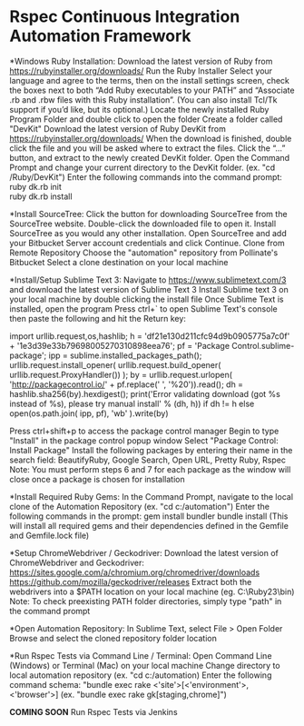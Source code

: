 # Rspec Continuous Integration Automation Framework

*Windows Ruby Installation:
 Download the latest version of Ruby from https://rubyinstaller.org/downloads/
 Run the Ruby Installer
Select your language and agree to the terms, then on the install settings screen, check the boxes next to both “Add Ruby executables to your PATH” and “Associate .rb and .rbw files with this Ruby installation”. (You can also install Tcl/Tk support if you’d like, but its optional.)
Locate the newly installed Ruby Program Folder and double click to open the folder
Create a folder called "DevKit"
Download the latest version of Ruby DevKit from https://rubyinstaller.org/downloads/
When the download is finished, double click the file and you will be asked where to extract the files. Click the “…” button, and extract to the newly created DevKit folder.
Open the Command Prompt and change your current directory to the DevKit folder. (ex. "cd /Ruby/DevKit")
Enter the following commands into the command prompt: 
ruby dk.rb init     
ruby dk.rb install

*Install SourceTree:
Click the button for downloading SourceTree from the SourceTree website.
Double-click the downloaded file to open it.
Install SourceTree as you would any other installation.
Open SourceTree and add your Bitbucket Server account credentials and click Continue.
Clone from Remote Repository
Choose the "automation" repository from Pollinate's Bitbucket
Select a clone destination on your local machine

*Install/Setup Sublime Text 3:
Navigate to https://www.sublimetext.com/3 and download the latest version of Sublime Text 3
Install Sublime text 3 on your local machine by double clicking the install file
Once Sublime Text is installed, open the program
Press ctrl+` to open Sublime Text's console then paste the following and hit the Return key: 

import urllib.request,os,hashlib; h = 'df21e130d211cfc94d9b0905775a7c0f' + '1e3d39e33b79698005270310898eea76'; pf = 'Package Control.sublime-package'; ipp = sublime.installed_packages_path(); urllib.request.install_opener( urllib.request.build_opener( urllib.request.ProxyHandler()) ); by = urllib.request.urlopen( 'http://packagecontrol.io/' + pf.replace(' ', '%20')).read(); dh = hashlib.sha256(by).hexdigest(); print('Error validating download (got %s instead of %s), please try manual install' % (dh, h)) if dh != h else open(os.path.join( ipp, pf), 'wb' ).write(by)

Press ctrl+shift+p to access the package control manager
Begin to type "Install" in the package control popup window
Select "Package Control: Install Package"
Install the following packages by entering their name in the search field: BeautifyRuby, Google Search, Open URL, Pretty Ruby, Rspec
Note: You must perform steps 6 and 7 for each package as the window will close once a package is chosen for installation

*Install Required Ruby Gems:
In the Command Prompt, navigate to the local clone of the Automation Repository (ex. "cd c:/automation")
Enter the following commands in the prompt:
gem install bundler
bundle install
(This will install all required gems and their dependencies defined in the Gemfile and Gemfile.lock file)


*Setup ChromeWebdriver / Geckodriver:
Download the latest version of ChromeWebdriver and Geckodriver:
https://sites.google.com/a/chromium.org/chromedriver/downloads
https://github.com/mozilla/geckodriver/releases
Extract both the webdrivers into a $PATH location on your local machine (eg. C:\Ruby23\bin)
Note: To check preexisting PATH folder directories, simply type "path" in the command prompt

*Open Automation Repository:
In Sublime Text, select File > Open Folder
Browse and select the cloned repository folder location

*Run Rspec Tests via Command Line / Terminal:
Open Command Line (Windows) or Terminal (Mac) on your local machine
Change directory to local automation repository (ex. "cd c:/automation)
Enter the following command schema: "bundle exec rake <'site'>[<'environment'>,<'browser'>]            (ex. "bundle exec rake gk[staging,chrome]")

**COMING SOON**
Run Rspec Tests via Jenkins
